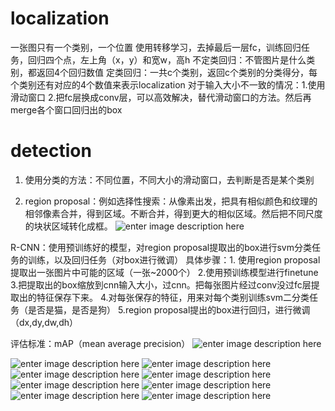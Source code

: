 # localization

一张图只有一个类别，一个位置 
使用转移学习，去掉最后一层fc，训练回归任务，回归四个点，左上角（x，y）和宽w，高h
 不定类回归：不管图片是什么类别，都返回4个回归数值
 定类回归：一共c个类别，返回c个类别的分类得分，每个类别还有对应的4个数值来表示localization
 对于输入大小不一致的情况：1.使用滑动窗口 2.把fc层换成conv层，可以高效解决，替代滑动窗口的方法。然后再merge各个窗口回归出的box

# detection

1. 使用分类的方法：不同位置，不同大小的滑动窗口，去判断是否是某个类别

2. region proposal：例如选择性搜索：从像素出发，把具有相似颜色和纹理的相邻像素合并，得到区域。不断合并，得到更大的相似区域。然后把不同尺度的块状区域转化成框。
![enter image description here](https://lh3.googleusercontent.com/X2HKcAjyF2TrcWrgXxqhpGbkr_JckqD7XaDZIB4XAnx7zDkRypE6iMemiutQTUxKmC8Ot2vJOeFZ)

R-CNN：使用预训练好的模型，对region proposal提取出的box进行svm分类任务的训练，以及回归任务（对box进行微调）
具体步骤：1. 使用region proposal提取出一张图片中可能的区域（一张~2000个） 2.使用预训练模型进行finetune 3.把提取出的box缩放到cnn输入大小，过cnn。把每张图片经过conv没过fc层提取出的特征保存下来。 4.对每张保存的特征，用来对每个类别训练svm二分类任务（是否是猫，是否是狗） 5.region proposal提出的box进行回归，进行微调（dx,dy,dw,dh）

评估标准：mAP（mean average precision）
![enter image description here](https://lh3.googleusercontent.com/YYiQ7yLYPH-uXht8H6TE_abPYNKL7jeAzU2eMA4qtc1YCq9nDUm0Lqr_jVnW8vbP9F17jaLJ16gw)

![enter image description here](https://lh3.googleusercontent.com/vwN8mMTE-4ScfpSaT-lLjM6EHAl2iSqGAqiZ585Sc2xfiIvv-HG9twDK2aLIxdestZGCBu6fk61V)
![enter image description here](https://lh3.googleusercontent.com/U1AqHtidQSl-qK7pgsOXxqBE4I0kUKSbO_57TLrNtinUuelPZ2A_xFai3uhq0OwrdERpZo8azaD9)
![enter image description here](https://lh3.googleusercontent.com/DacJRt_9bcyRDeVC3gUaH_77gPCrJVyvBcwXymEJFMShni_Sqz9WYHS2mH3fHnPSAV16FWvd2FRL)
![enter image description here](https://lh3.googleusercontent.com/CimXEhEV1P_rbw4XKEWUe9RWPK3cmeoOuv2b1VghLmpxgulZtH4CaN7U0fZs7A4uDgwVk6TZ-Bd9)
![enter image description here](https://lh3.googleusercontent.com/U_NVaO2zv5BTP3bRkuWOUpI5v7A4VSa2F3Fa8e0O0BScuaXI2_zikLKNsKnnbgC0DuAFMndeY_HD)
![enter image description here](https://lh3.googleusercontent.com/ruUedfl55pF8JRiGXfTry8Zgf942cNv1i1MGYoYFyeHQ1sIgVnVLf25fHOeaOIX2eZgNeHTiRkdP)
![enter image description here](https://lh3.googleusercontent.com/prIJKNzla6KFnKxX-1YBXjQ8CXqP_uUSy3EsL_TMFENYJ7p0ep1rZae0EIP1mTO4cLSWMrATW_wU)
![enter image description here](https://lh3.googleusercontent.com/imon3oXdXMrjDSolZpjI_e60Yl_t-bRVJ7NA7TaWW9j1apVHsflWLOkzGcueVI05GJJnNehyPCiA)

<!--stackedit_data:
eyJoaXN0b3J5IjpbMTk1Nzc2NzI0LDE1MjgxOTYwNzEsMTQyOD
cwNzU0Niw3OTA0MzExNDgsOTY0MzcwMTEyLDEzMzgyMTEyNjcs
MTkxNTA3NDE1OSwtNzIxODUxNDkxLDkxNTg4MzIzMywxNTQ3OT
I0MjYxLDE1NTY5Mjg5MCw5ODM5MjEyMzZdfQ==
-->